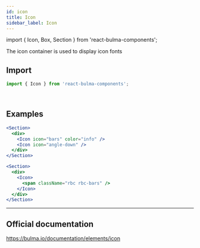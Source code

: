```yaml
---
id: icon
title: Icon
sidebar_label: Icon
---
```


import { Icon, Box, Section } from 'react-bulma-components';

The icon container is used to display icon fonts

## **Import**

```js
import { Icon } from 'react-bulma-components';
```

<br />

## **Examples**

<Section>
  <div>
    <Icon icon="bars" color="info" />
    <Icon icon="angle-down" />
  </div>
</Section>

```jsx
<Section>
  <div>
    <Icon icon="bars" color="info" />
    <Icon icon="angle-down" />
  </div>
</Section>
```

<Section>
  <div>
    <Icon>
      <span className="rbc rbc-bars" />
     </Icon>
  </div>  
</Section>

```jsx
<Section>
  <div>
    <Icon>
      <span className="rbc rbc-bars" />
    </Icon>
  </div>
</Section>
```

---

## Official documentation

https://bulma.io/documentation/elements/icon
